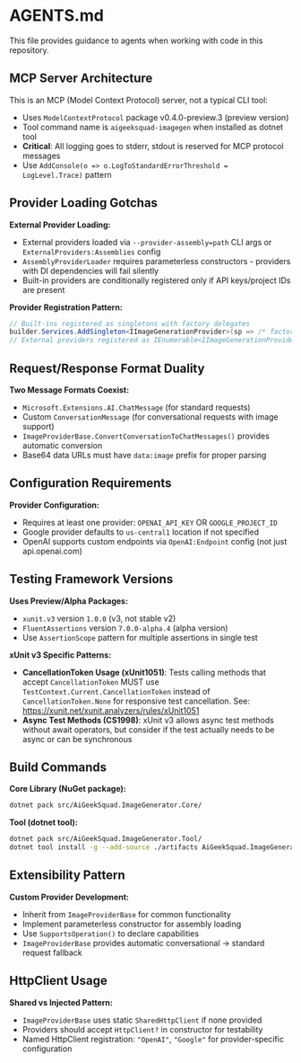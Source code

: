 # AGENTS.md

This file provides guidance to agents when working with code in this repository.

## MCP Server Architecture

This is an MCP (Model Context Protocol) server, not a typical CLI tool:
- Uses `ModelContextProtocol` package v0.4.0-preview.3 (preview version)
- Tool command name is `aigeeksquad-imagegen` when installed as dotnet tool
- **Critical**: All logging goes to stderr, stdout is reserved for MCP protocol messages
- Use `AddConsole(o => o.LogToStandardErrorThreshold = LogLevel.Trace)` pattern

## Provider Loading Gotchas

**External Provider Loading:**
- External providers loaded via `--provider-assembly=path` CLI args or `ExternalProviders:Assemblies` config
- `AssemblyProviderLoader` requires parameterless constructors - providers with DI dependencies will fail silently
- Built-in providers are conditionally registered only if API keys/project IDs are present

**Provider Registration Pattern:**
```csharp
// Built-ins registered as singletons with factory delegates
builder.Services.AddSingleton<IImageGenerationProvider>(sp => /* factory */);
// External providers registered as IEnumerable<IImageGenerationProvider>
```

## Request/Response Format Duality

**Two Message Formats Coexist:**
- `Microsoft.Extensions.AI.ChatMessage` (for standard requests)
- Custom `ConversationMessage` (for conversational requests with image support)
- `ImageProviderBase.ConvertConversationToChatMessages()` provides automatic conversion
- Base64 data URLs must have `data:image` prefix for proper parsing

## Configuration Requirements

**Provider Configuration:**
- Requires at least one provider: `OPENAI_API_KEY` OR `GOOGLE_PROJECT_ID`
- Google provider defaults to `us-central1` location if not specified
- OpenAI supports custom endpoints via `OpenAI:Endpoint` config (not just api.openai.com)

## Testing Framework Versions

**Uses Preview/Alpha Packages:**
- `xunit.v3` version `1.0.0` (v3, not stable v2)
- `FluentAssertions` version `7.0.0-alpha.4` (alpha version)
- Use `AssertionScope` pattern for multiple assertions in single test

**xUnit v3 Specific Patterns:**
- **CancellationToken Usage (xUnit1051)**: Tests calling methods that accept `CancellationToken` MUST use `TestContext.Current.CancellationToken` instead of `CancellationToken.None` for responsive test cancellation. See: https://xunit.net/xunit.analyzers/rules/xUnit1051
- **Async Test Methods (CS1998)**: xUnit v3 allows async test methods without await operators, but consider if the test actually needs to be async or can be synchronous

## Build Commands

**Core Library (NuGet package):**
```bash
dotnet pack src/AiGeekSquad.ImageGenerator.Core/
```

**Tool (dotnet tool):**
```bash
dotnet pack src/AiGeekSquad.ImageGenerator.Tool/
dotnet tool install -g --add-source ./artifacts AiGeekSquad.ImageGenerator
```

## Extensibility Pattern

**Custom Provider Development:**
- Inherit from `ImageProviderBase` for common functionality
- Implement parameterless constructor for assembly loading
- Use `SupportsOperation()` to declare capabilities
- `ImageProviderBase` provides automatic conversational → standard request fallback

## HttpClient Usage

**Shared vs Injected Pattern:**
- `ImageProviderBase` uses static `SharedHttpClient` if none provided
- Providers should accept `HttpClient?` in constructor for testability
- Named HttpClient registration: `"OpenAI"`, `"Google"` for provider-specific configuration